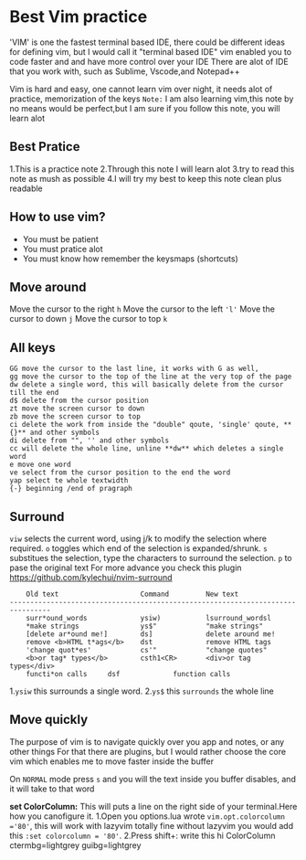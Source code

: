 # Best Vim practice

'VIM' is one the fastest terminal based IDE, there could be different ideas for defining vim, but 
I would call it "terminal based IDE" vim enabled you to code faster and and have more control over 
your IDE  There are alot of IDE that you work with, such as Sublime, Vscode,and Notepad++ 

Vim is hard and easy, one cannot learn vim over night, it needs alot of practice, memorization of 
the keys 
`Note:` I am also learning vim,this note by no means would be perfect,but I am sure if you follow this note, you will learn alot  

## Best Pratice
  1.This is a practice note
  2.Through this note I will learn alot 
  3.try to read this note as mush as possible 
  4.I will try my best to keep this note clean plus readable
## How to use vim?
  * You must be patient 
  * You must pratice alot
  * You must know how remember the keysmaps (shortcuts)
## Move around
  Move the cursor to the right `h`
  Move the cursor to the left `'l'`
  Move the cursor to down `j`
  Move the cursor to top `k`

## All keys
```
GG move the cursor to the last line, it works with G as well,
gg move the cursor to the top of the line at the very top of the page  
dw delete a single word, this will basically delete from the cursor till the end
d$ delete from the cursor position
zt move the screen cursor to down
zb move the screen cursor to top
ci delete the work from inside the "double" qoute, 'single' qoute, **{}** and other symbols
di delete from "", '' and other symbols
cc will delete the whole line, unline **dw** which deletes a single word
e move one word 
ve select from the cursor position to the end the word
yap select te whole textwidth 
{-} beginning /end of pragraph
```
## Surround
  `viw` selects the current word, using j/k to modify the selection where required. 
  `o` toggles which end of the selection is expanded/shrunk.
  `s` substitues the selection, type the characters to surround the selection.
  `p` to pase the original text
  For more advance you check this plugin https://github.com/kylechui/nvim-surround
  ```
      Old text                    Command         New text
  --------------------------------------------------------------------------------
      surr*ound_words             ysiw)           lsurround_wordsl
      *make strings               ys$"            "make strings"
      [delete ar*ound me!]        ds]             delete around me!
      remove <b>HTML t*ags</b>    dst             remove HTML tags
      'change quot*es'            cs'"            "change quotes"
      <b>or tag* types</b>        csth1<CR>       <div>or tag types</div>
      functi*on calls     dsf             function calls
  ```
 1.`ysiw` this surrounds a single word.
 2.`ys$` this `surrounds` the whole line

## Move quickly
  The purpose of vim is to navigate quickly over you app and notes, or any other things  For that
  there are plugins, but I would rather choose the core vim which enables me to move faster inside
  the buffer  

  On `NORMAL` mode press `s` and you will the text inside you buffer disables, and it will take to that word  

**set ColorColumn:**
  This will puts a line on the right side of your terminal.Here how you canofigure it.
  1.Open you options.lua wrote `vim.opt.colorcolumn ='80'`, this will work with lazyvim totally fine
  without lazyvim you would add this  `:set colorcolumn = '80'`.
  2.Press shift+: write this hi ColorColumn ctermbg=lightgrey guibg=lightgrey









